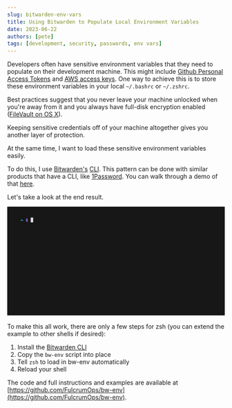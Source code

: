 ```yaml
---
slug: bitwarden-env-vars
title: Using Bitwarden to Populate Local Environment Variables
date: 2023-06-22
authors: [pete]
tags: [development, security, passwords, env vars]
---
```


Developers often have sensitive environment variables that they need to populate on
their development machine. This might include [Github Personal Access Tokens](https://docs.github.com/en/authentication/keeping-your-account-and-data-secure/managing-your-personal-access-tokens)
and [AWS access keys](https://docs.aws.amazon.com/IAM/latest/UserGuide/id_credentials_access-keys.html).
One way to achieve this is to store these environment variables in your
local `~/.bashrc` or `~/.zshrc`.

Best practices suggest that you never leave your machine unlocked when you're away from it
and you always have full-disk encryption enabled ([FileVault on OS X](https://support.apple.com/en-us/HT204837)).

Keeping sensitive credentials off of your machine altogether gives you another layer of protection.

At the same time, I want to load these sensitive environment variables easily.

To do this, I use [Bitwarden's](https://bitwarden.com/) [CLI](https://bitwarden.com/help/cli/).
This pattern can be done with similar products that have a CLI, like [1Password](https://developer.1password.com/docs/cli/).
You can walk through a demo of that [here](https://blog.gruntwork.io/how-to-securely-store-secrets-in-1password-cli-and-load-them-into-your-zsh-shell-when-needed-dd7a716506c8).

Let's take a look at the end result.

![bw-env](./bw-env.gif)

To make this all work, there are only a few steps for zsh (you can extend the example to other shells if desired):

1. Install the [Bitwarden CLI](https://bitwarden.com/help/cli/)
2. Copy the `bw-env` script into place
3. Tell `zsh` to load in bw-env automatically
4. Reload your shell

The code and full instructions and examples are available at [https://github.com/FulcrumOps/bw-env](https://github.com/FulcrumOps/bw-env).
